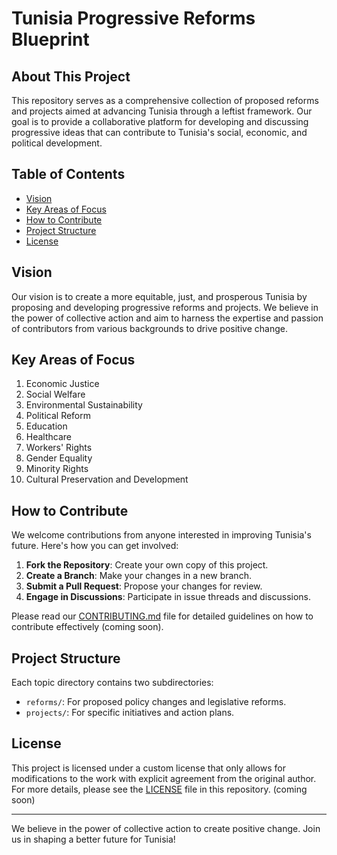 # Tunisia Progressive Reforms Blueprint

## About This Project

This repository serves as a comprehensive collection of proposed reforms and projects aimed at advancing Tunisia through a leftist framework. Our goal is to provide a collaborative platform for developing and discussing progressive ideas that can contribute to Tunisia's social, economic, and political development.

## Table of Contents

- [Vision](#vision)
- [Key Areas of Focus](#key-areas-of-focus)
- [How to Contribute](#how-to-contribute)
- [Project Structure](#project-structure)
- [License](#license)

## Vision

Our vision is to create a more equitable, just, and prosperous Tunisia by proposing and developing progressive reforms and projects. We believe in the power of collective action and aim to harness the expertise and passion of contributors from various backgrounds to drive positive change.

## Key Areas of Focus

1. Economic Justice
2. Social Welfare
3. Environmental Sustainability
4. Political Reform
5. Education
6. Healthcare
7. Workers' Rights
8. Gender Equality
9. Minority Rights
10. Cultural Preservation and Development

## How to Contribute

We welcome contributions from anyone interested in improving Tunisia's future. Here's how you can get involved:

1. **Fork the Repository**: Create your own copy of this project.
2. **Create a Branch**: Make your changes in a new branch.
3. **Submit a Pull Request**: Propose your changes for review.
4. **Engage in Discussions**: Participate in issue threads and discussions.

Please read our [CONTRIBUTING.md](CONTRIBUTING.md) file for detailed guidelines on how to contribute effectively (coming soon).

## Project Structure

Each topic directory contains two subdirectories:
- `reforms/`: For proposed policy changes and legislative reforms.
- `projects/`: For specific initiatives and action plans.

## License

This project is licensed under a custom license that only allows for modifications to the work with explicit agreement from the original author. For more details, please see the [LICENSE](LICENSE) file in this repository. (coming soon)

---

We believe in the power of collective action to create positive change. Join us in shaping a better future for Tunisia!
